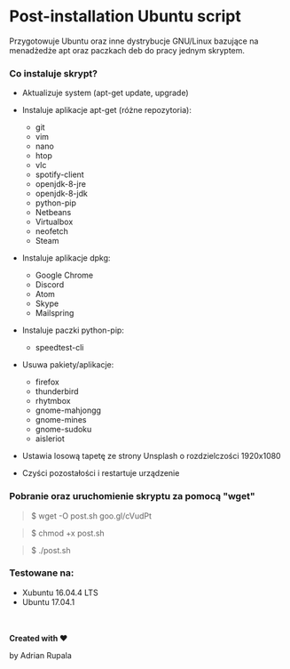 # Post-installation Ubuntu script
Przygotowuje Ubuntu oraz inne dystrybucje GNU/Linux bazujące na menadżedże apt oraz paczkach deb do pracy jednym skryptem.
### Co instaluje skrypt?
- Aktualizuje system (apt-get update, upgrade)

- Instaluje aplikacje apt-get (różne repozytoria):
	- git
	- vim
	- nano
	- htop
	- vlc
	- spotify-client
	- openjdk-8-jre
	- openjdk-8-jdk
	- python-pip
	- Netbeans
	- Virtualbox
	- neofetch
	- Steam

- Instaluje aplikacje dpkg:
	- Google Chrome
	- Discord
	- Atom
	- Skype
	- Mailspring

- Instaluje paczki python-pip:
	- speedtest-cli
- Usuwa pakiety/aplikacje:
	- firefox 
	- thunderbird 
	- rhytmbox 
	- gnome-mahjongg 
	- gnome-mines 
	- gnome-sudoku 
	- aisleriot
- Ustawia losową tapetę ze strony Unsplash o rozdzielczości 1920x1080
- Czyści pozostałości i restartuje urządzenie

### Pobranie oraz uruchomienie skryptu za pomocą "wget"
> $ wget -O post.sh goo.gl/cVudPt

> $ chmod +x post.sh

> $ ./post.sh

### Testowane na:
- Xubuntu 16.04.4 LTS
- Ubuntu 17.04.1

<br></br>
**Created with ♥**

by Adrian Rupala